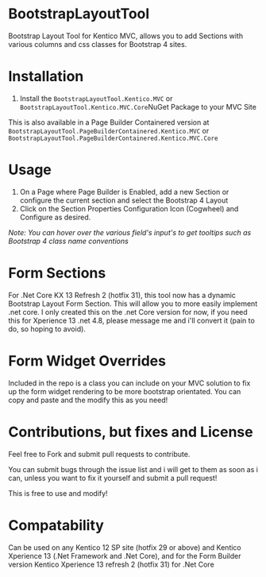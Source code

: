 
# BootstrapLayoutTool
Bootstrap Layout Tool for Kentico MVC, allows you to add Sections with various columns and css classes for Bootstrap 4 sites.

# Installation
1. Install the `BootstrapLayoutTool.Kentico.MVC` or `BootstrapLayoutTool.Kentico.MVC.Core`NuGet Package to your MVC Site

This is also available in a Page Builder Containered version at `BootstrapLayoutTool.PageBuilderContainered.Kentico.MVC` or `BootstrapLayoutTool.PageBuilderContainered.Kentico.MVC.Core`

# Usage
1. On a Page where Page Builder is Enabled, add a new Section or configure the current section and select the Bootstrap 4 Layout
1. Click on the Section Properties Configuration Icon (Cogwheel) and Configure as desired.

*Note: You can hover over the various field's input's to get tooltips such as Bootstrap 4 class name conventions*

# Form Sections
For .Net Core KX 13 Refresh 2 (hotfix 31), this tool now has a dynamic Bootstrap Layout Form Section.  This will allow you to more easily implement .net core.  I only created this on the .net Core version for now, if you need this for Xperience 13 .net 4.8, please message me and i'll convert it (pain to do, so hoping to avoid).

# Form Widget Overrides
Included in the repo is a class you can include on your MVC solution to fix up the form widget rendering to be more bootstrap orientated.  You can copy and paste and the modify this as you need!

# Contributions, but fixes and License
Feel free to Fork and submit pull requests to contribute.

You can submit bugs through the issue list and i will get to them as soon as i can, unless you want to fix it yourself and submit a pull request!

This is free to use and modify!

# Compatability
Can be used on any Kentico 12 SP site (hotfix 29 or above) and Kentico Xperience 13 (.Net Framework and .Net Core), and for the Form Builder version Kentico Xperience 13 refresh 2 (hotfix 31) for .Net Core
